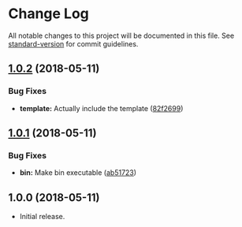 # Change Log

All notable changes to this project will be documented in this file. See [standard-version](https://github.com/conventional-changelog/standard-version) for commit guidelines.

<a name="1.0.2"></a>
## [1.0.2](https://github.com/iarna/iarna-create/compare/v1.0.1...v1.0.2) (2018-05-11)


### Bug Fixes

* **template:** Actually include the template ([82f2699](https://github.com/iarna/iarna-create/commit/82f2699))



<a name="1.0.1"></a>
## [1.0.1](https://github.com/iarna/iarna-create/compare/v1.0.0...v1.0.1) (2018-05-11)


### Bug Fixes

* **bin:** Make bin executable ([ab51723](https://github.com/iarna/iarna-create/commit/ab51723))



<a name="1.0.1"></a>
## 1.0.0 (2018-05-11)

* Initial release.